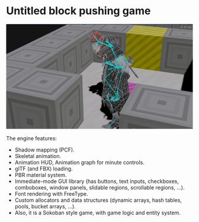 # Untitled block pushing game

![nexus shot 1](./screenshots/nexus_1.png)

The engine features:

- Shadow mapping (PCF).
- Skeletal animation.
- Animation HUD, Animation graph for minute controls.
- glTF (and FBX) loading.
- PBR material system.
- Immediate-mode GUI library (has buttons, text inputs, checkboxes, comboboxes, window panels, slidable regions, scrollable regions, ...).
- Font rendering with FreeType.
- Custom allocators and data structures (dynamic arrays, hash tables, pools, bucket arrays, ...).
- Also, it is a Sokoban style game, with game logic and entity system.

